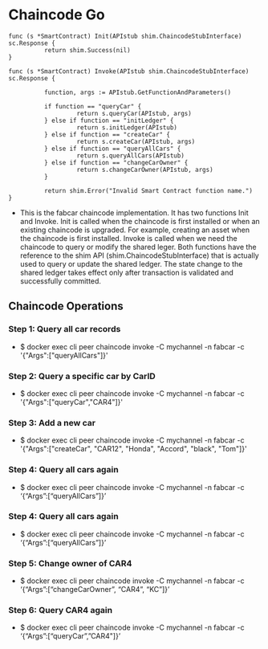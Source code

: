 # Chaincode Go
```
func (s *SmartContract) Init(APIstub shim.ChaincodeStubInterface) sc.Response {
          return shim.Success(nil)
}
 
func (s *SmartContract) Invoke(APIstub shim.ChaincodeStubInterface) sc.Response {
 
          function, args := APIstub.GetFunctionAndParameters()
 
          if function == "queryCar" {
                   return s.queryCar(APIstub, args)
          } else if function == "initLedger" {
                   return s.initLedger(APIstub)
          } else if function == "createCar" {
                   return s.createCar(APIstub, args)
          } else if function == "queryAllCars" {
                   return s.queryAllCars(APIstub)
          } else if function == "changeCarOwner" {
                   return s.changeCarOwner(APIstub, args)
          }
 
          return shim.Error("Invalid Smart Contract function name.")
}
```

- This is the fabcar chaincode implementation. It has two functions Init and Invoke. Init is called when the chaincode is first installed or when an existing chaincode is upgraded. For example, creating an asset when the chaincode is first installed. Invoke is called when we need the chaincode to query or modify the shared leger. Both functions have the reference to the shim API (shim.ChaincodeStubInterface) that is actually used to query or update the shared ledger. The state change to the shared ledger takes effect only after transaction is validated and successfully committed.

## Chaincode Operations

### Step 1: Query all car records

- $ docker exec cli peer chaincode invoke -C mychannel -n fabcar -c '{"Args":["queryAllCars"]}'

### Step 2: Query a specific car by CarID

- $ docker exec cli peer chaincode invoke -C mychannel -n fabcar -c '{"Args":["queryCar","CAR4"]}'

### Step 3: Add a new car

- $ docker exec cli peer chaincode invoke -C mychannel -n fabcar -c '{"Args":["createCar", "CAR12", "Honda", "Accord", "black", "Tom"]}'

### Step 4: Query all cars again

- $ docker exec cli peer chaincode invoke -C mychannel -n fabcar -c ‘{“Args”:[“queryAllCars”]}’

### Step 4: Query all cars again

- $ docker exec cli peer chaincode invoke -C mychannel -n fabcar -c ‘{“Args”:[“queryAllCars”]}’


### Step 5: Change owner of CAR4

- $ docker exec cli peer chaincode invoke -C mychannel -n fabcar -c ‘{“Args”:[“changeCarOwner”, “CAR4”, “KC”]}’


### Step 6: Query CAR4 again

- $ docker exec cli peer chaincode invoke -C mychannel -n fabcar -c ‘{“Args”:[“queryCar”,”CAR4"]}’
